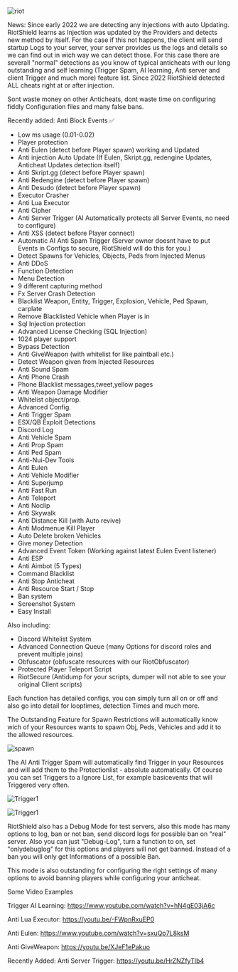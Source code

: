 
![riot](https://i.ibb.co/yYc81zW/Riot.png)


News:
Since early 2022 we are detecting any injections with auto Updating. RiotShield learns as Injection was updated by the Providers and detects new method by itself. For the case if this not happens, the client will send startup Logs to your server, your server provides us the logs and details so we can find out in wich way we can detect those. For this case there are severall "normal" detections as you know of typical anticheats with our long outstanding and self learning (Trigger Spam, AI learning, Anti server and client Trigger and much more) feature list.  Since 2022 RiotShield detected ALL cheats right at or after injection. 

Sont waste money on other Anticheats, dont waste time on configuring fiddly Configuration files and many false bans. 

Recently added: Anti Block Events ✅

+ Low ms usage (0.01-0.02)
+ Player protection 
+ Anti Eulen (detect before Player spawn) working and Updated
+ Anti injection Auto Update (If Eulen, Skript.gg, redengine Updates, Anticheat Updates detection itself) 
+ Anti Skript.gg (detect before Player spawn) 
+ Anti Redengine (detect before Player spawn) 
+ Anti Desudo (detect before Player spawn) 
+ Executor Crasher
+ Anti Lua Executor
+ Anti Cipher
+ Anti Server Trigger (AI Automatically protects all Server Events, no need to configure)
+ Anti XSS (detect before Player connect) 
+ Automatic AI Anti Spam Trigger (Server owner doesnt have to put Events in Configs to secure, RiotShield will do this for you.)
+ Detect Spawns for Vehicles, Objects, Peds from Injected Menus
+ Anti DDoS
+ Function Detection
+ Menu Detection
+ 9 different capturing method
+ Fx Server Crash Detection
+ Blacklist Weapon, Entity, Trigger, Explosion, Vehicle, Ped Spawn, carplate
+ Remove Blacklisted Vehicle when Player is in
+ Sql Injection protection 
+ Advanced License Checking (SQL Injection)
+ 1024 player support
+ Bypass Detection
+ Anti GiveWeapon (with whitelist for like paintball etc.) 
+ Detect Weapon given from Injected Resources
+ Anti Sound Spam
+ Anti Phone Crash
+ Phone Blacklist messages,tweet,yellow pages
+ Anti Weapon Damage Modifier 
+ Whitelist object/prop.
+ Advanced Config.
+ Anti Trigger Spam
+ ESX/QB Exploit Detections
+ Discord Log
+ Anti Vehicle Spam
+ Anti Prop Spam
+ Anti Ped Spam
+ Anti-Nui-Dev Tools
+ Anti Eulen
+ Anti Vehicle Modifier
+ Anti Superjump
+ Anti Fast Run
+ Anti Teleport
+ Anti Noclip 
+ Anti Skywalk
+ Anti Distance Kill (with Auto revive) 
+ Anti Modmenue Kill Player
+ Auto Delete broken Vehicles
+ Give money Detection 
+ Advanced Event Token (Working against latest Eulen Event listener) 
+ Anti ESP
+ Anti Aimbot (5 Types) 
+ Command Blacklist
+ Anti Stop Anticheat
+ Anti Resource Start / Stop
+ Ban system
+ Screenshot System
+ Easy Install

Also including:
+ Discord Whitelist System
+ Advanced Connection Queue (many Options for discord roles and prevent multiple joins)
+ Obfuscator (obfuscate resources with our RiotObfuscator)
+ Protected Player Teleport Script 
+ RiotSecure (Antidump for your scripts, dumper will not able to see your original Client scripts)
 
Each function has detailed configs, you can simply turn all on or off and also go into detail for looptimes, detection Times and much more. 

The Outstanding Feature for Spawn Restrictions will automatically know wich of your Resources wants to spawn Obj, Peds, Vehicles and add it to the allowed resources.

![spawn](https://i.postimg.cc/Bn1BpkSS/spawnai.png)

The AI Anti Trigger Spam will automatically find Trigger in your Resources and will add them to the Protectionlist - absolute automatically.
Of course you can set Triggers to a Ignore List, for example basicevents that will Triggered very often.

![Trigger1](https://i.ibb.co/5FNWN5F/aitrigger.png)

![Trigger1](https://i.ibb.co/mTJYVcb/aitriggeractiv.png)


RiotShield also has a Debug Mode for test servers, also this mode has many options to log, ban or not ban, send discord logs for possible ban on "real" server.
Also you can just "Debug-Log", turn a function to on, set "onlydebuglog" for this options and players will not get banned. Instead of a ban you will only get Informations of a possible Ban.

This mode is also outstanding for configuring the right settings of many options to avoid banning players while configuring your anticheat.

Some Video Examples

Trigger AI Learning: https://www.youtube.com/watch?v=hN4gE03jA6c

Anti Lua Executor: https://youtu.be/-FWpnRxuEP0

Anti Eulen: https://www.youtube.com/watch?v=sxuQp7L8ksM

Anti GiveWeapon: https://youtu.be/XJeF1ePakuo


Recently Added:
Anti Server Trigger: https://youtu.be/HrZNZfyTIb4
